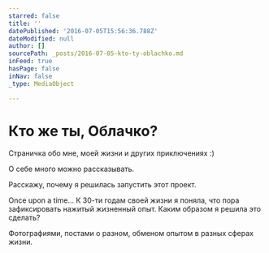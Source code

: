 ```yaml
---
starred: false
title: ''
datePublished: '2016-07-05T15:56:36.788Z'
dateModified: null
author: []
sourcePath: _posts/2016-07-05-kto-ty-oblachko.md
inFeed: true
hasPage: false
inNav: false
_type: MediaObject

---
```

# Кто же ты, Облачко?

Страничка обо мне, моей жизни и других приключениях :)

О себе много можно рассказывать. 

Расскажу, почему я решилась запустить этот проект. 

Once upon a time... К 30-ти годам своей жизни я поняла, что пора зафиксировать нажитый жизненный опыт. Каким образом я решила это сделать? 

Фотографиями, постами о разном, обменом опытом в разных сферах жизни.